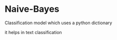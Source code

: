 # Naive-Bayes
Classification model which uses a python dictionary

it helps in text classification

